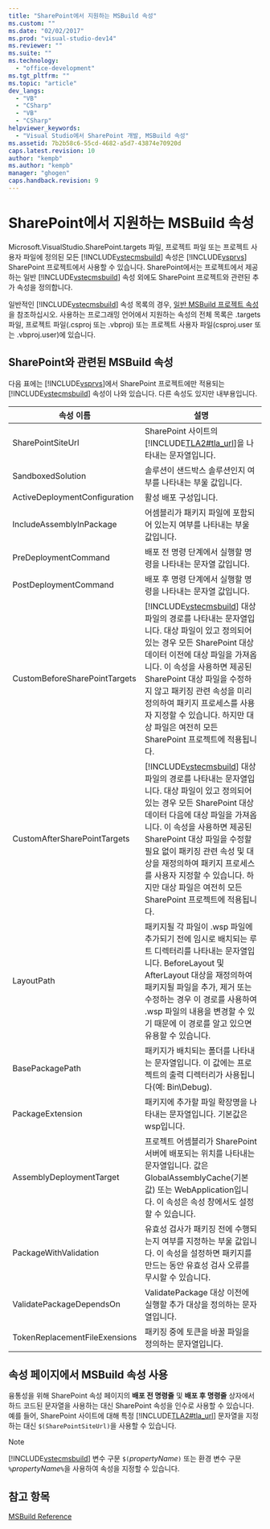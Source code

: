 ```yaml
---
title: "SharePoint에서 지원하는 MSBuild 속성"
ms.custom: ""
ms.date: "02/02/2017"
ms.prod: "visual-studio-dev14"
ms.reviewer: ""
ms.suite: ""
ms.technology: 
  - "office-development"
ms.tgt_pltfrm: ""
ms.topic: "article"
dev_langs: 
  - "VB"
  - "CSharp"
  - "VB"
  - "CSharp"
helpviewer_keywords: 
  - "Visual Studio에서 SharePoint 개발, MSBuild 속성"
ms.assetid: 7b2b58c6-55cd-4682-a5d7-43874e70920d
caps.latest.revision: 10
author: "kempb"
ms.author: "kempb"
manager: "ghogen"
caps.handback.revision: 9
---
```

# SharePoint에서 지원하는 MSBuild 속성
  Microsoft.VisualStudio.SharePoint.targets 파일, 프로젝트 파일 또는 프로젝트 사용자 파일에 정의된 모든 [!INCLUDE[vstecmsbuild](../sharepoint/includes/vstecmsbuild-md.md)] 속성은 [!INCLUDE[vsprvs](../sharepoint/includes/vsprvs-md.md)] SharePoint 프로젝트에서 사용할 수 있습니다.  SharePoint에서는 프로젝트에서 제공하는 일반 [!INCLUDE[vstecmsbuild](../sharepoint/includes/vstecmsbuild-md.md)] 속성 외에도 SharePoint 프로젝트와 관련된 추가 속성을 정의합니다.  
  
 일반적인 [!INCLUDE[vstecmsbuild](../sharepoint/includes/vstecmsbuild-md.md)] 속성 목록의 경우, [일반 MSBuild 프로젝트 속성](http://go.microsoft.com/fwlink/?LinkID=168687) 을 참조하십시오.  사용하는 프로그래밍 언어에서 지원하는 속성의 전체 목록은 .targets 파일, 프로젝트 파일\(.csproj 또는 .vbproj\) 또는 프로젝트 사용자 파일\(csproj.user 또는 .vbproj.user\)에 있습니다.  
  
## SharePoint와 관련된 MSBuild 속성  
 다음 표에는 [!INCLUDE[vsprvs](../sharepoint/includes/vsprvs-md.md)]에서 SharePoint 프로젝트에만 적용되는 [!INCLUDE[vstecmsbuild](../sharepoint/includes/vstecmsbuild-md.md)] 속성이 나와 있습니다.  다른 속성도 있지만 내부용입니다.  
  
|속성 이름|설명|  
|-----------|--------|  
|SharePointSiteUrl|SharePoint 사이트의 [!INCLUDE[TLA2#tla_url](../sharepoint/includes/tla2sharptla-url-md.md)]을 나타내는 문자열입니다.|  
|SandboxedSolution|솔루션이 샌드박스 솔루션인지 여부를 나타내는 부울 값입니다.|  
|ActiveDeploymentConfiguration|활성 배포 구성입니다.|  
|IncludeAssemblyInPackage|어셈블리가 패키지 파일에 포함되어 있는지 여부를 나타내는 부울 값입니다.|  
|PreDeploymentCommand|배포 전 명령 단계에서 실행할 명령을 나타내는 문자열 값입니다.|  
|PostDeploymentCommand|배포 후 명령 단계에서 실행할 명령을 나타내는 문자열 값입니다.|  
|CustomBeforeSharePointTargets|[!INCLUDE[vstecmsbuild](../sharepoint/includes/vstecmsbuild-md.md)] 대상 파일의 경로를 나타내는 문자열입니다.  대상 파일이 있고 정의되어 있는 경우 모든 SharePoint 대상 데이터 이전에 대상 파일을 가져옵니다.  이 속성을 사용하면 제공된 SharePoint 대상 파일을 수정하지 않고 패키징 관련 속성을 미리 정의하여 패키지 프로세스를 사용자 지정할 수 있습니다. 하지만 대상 파일은 여전히 모든 SharePoint 프로젝트에 적용됩니다.|  
|CustomAfterSharePointTargets|[!INCLUDE[vstecmsbuild](../sharepoint/includes/vstecmsbuild-md.md)] 대상 파일의 경로를 나타내는 문자열입니다.  대상 파일이 있고 정의되어 있는 경우 모든 SharePoint 대상 데이터 다음에 대상 파일을 가져옵니다.  이 속성을 사용하면 제공된 SharePoint 대상 파일을 수정할 필요 없이 패키징 관련 속성 및 대상을 재정의하여 패키지 프로세스를 사용자 지정할 수 있습니다. 하지만 대상 파일은 여전히 모든 SharePoint 프로젝트에 적용됩니다.|  
|LayoutPath|패키지될 각 파일이 .wsp 파일에 추가되기 전에 임시로 배치되는 루트 디렉터리를 나타내는 문자열입니다.  BeforeLayout 및 AfterLayout 대상을 재정의하여 패키지될 파일을 추가, 제거 또는 수정하는 경우 이 경로를 사용하여 .wsp 파일의 내용을 변경할 수 있기 때문에 이 경로를 알고 있으면 유용할 수 있습니다.|  
|BasePackagePath|패키지가 배치되는 폴더를 나타내는 문자열입니다.  이 값에는 프로젝트의 출력 디렉터리가 사용됩니다\(예: Bin\\Debug\).|  
|PackageExtension|패키지에 추가할 파일 확장명을 나타내는 문자열입니다.  기본값은 wsp입니다.|  
|AssemblyDeploymentTarget|프로젝트 어셈블리가 SharePoint 서버에 배포되는 위치를 나타내는 문자열입니다.  값은 GlobalAssemblyCache\(기본값\) 또는 WebApplication입니다.  이 속성은 속성 창에서도 설정할 수 있습니다.|  
|PackageWithValidation|유효성 검사가 패키징 전에 수행되는지 여부를 지정하는 부울 값입니다.  이 속성을 설정하면 패키지를 만드는 동안 유효성 검사 오류를 무시할 수 있습니다.|  
|ValidatePackageDependsOn|ValidatePackage 대상 이전에 실행할 추가 대상을 정의하는 문자열입니다.|  
|TokenReplacementFileExensions|패키징 중에 토큰을 바꿀 파일을 정의하는 문자열입니다.|  
  
## 속성 페이지에서 MSBuild 속성 사용  
 융통성을 위해 SharePoint 속성 페이지의 **배포 전 명령줄** 및 **배포 후 명령줄** 상자에서 하드 코드된 문자열을 사용하는 대신 SharePoint 속성을 인수로 사용할 수 있습니다.  예를 들어, SharePoint 사이트에 대해 특정 [!INCLUDE[TLA2#tla_url](../sharepoint/includes/tla2sharptla-url-md.md)] 문자열을 지정하는 대신 `$(SharePointSiteUrl)`을 사용할 수 있습니다.  
  
> [!NOTE]  
>  [!INCLUDE[vstecmsbuild](../sharepoint/includes/vstecmsbuild-md.md)] 변수 구문 `$(`*propertyName*`)` 또는 환경 변수 구문 `%`*propertyName*`%`을 사용하여 속성을 지정할 수 있습니다.  
  
## 참고 항목  
 [MSBuild Reference](../msbuild/msbuild-reference.md)  
  
  
